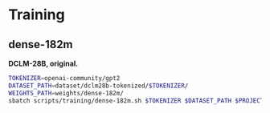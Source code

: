 # Training

## dense-182m

**DCLM-28B, original.**

```bash
TOKENIZER=openai-community/gpt2
DATASET_PATH=dataset/dclm28b-tokenized/$TOKENIZER/
WEIGHTS_PATH=weights/dense-182m/
sbatch scripts/training/dense-182m.sh $TOKENIZER $DATASET_PATH $PROJECTID $WEIGHTS_PATH
```
